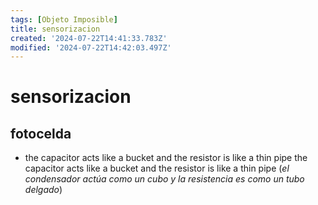 ```yaml
---
tags: [Objeto Imposible]
title: sensorizacion
created: '2024-07-22T14:41:33.783Z'
modified: '2024-07-22T14:42:03.497Z'
---
```


# sensorizacion

## fotocelda

- the capacitor acts like a bucket and the resistor is like a thin pipe the capacitor acts like a bucket and the resistor is like a thin pipe (_el condensador actúa como un cubo y la resistencia es como un tubo delgado_)
